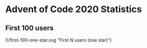 # Advent of Code 2020 Statistics
## First 100 users
!(/first-100-one-star.svg "First N users (one star)")
